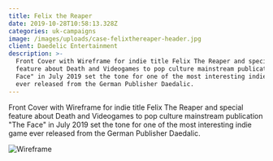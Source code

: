 ```yaml
---
title: Felix the Reaper
date: 2019-10-28T10:58:13.328Z
categories: uk-campaigns
image: /images/uploads/case-felixthereaper-header.jpg
client: Daedelic Entertainment
description: >-
  Front Cover with Wireframe for indie title Felix The Reaper and special
  feature about Death and Videogames to pop culture mainstream publication "The
  Face" in July 2019 set the tone for one of the most interesting indie game
  ever released from the German Publisher Daedalic.
---
```

Front Cover with Wireframe for indie title Felix The Reaper and special feature about Death and Videogames to pop culture mainstream publication "The Face" in July 2019 set the tone for one of the most interesting indie game ever released from the German Publisher Daedalic.

![Wireframe](/images/uploads/case-felixthereaper-img.jpg "Wireframe")
